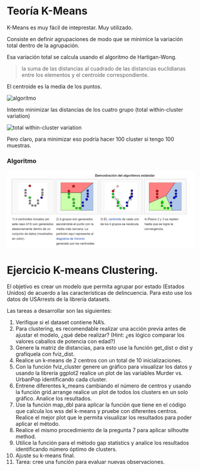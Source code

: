 # Teoría K-Means

 K-Means es muy fácil de inteprestar. Muy utilizado.

Consiste en definir agrupaciones de modo que se minimice la variación total dentro de la agrupación.

Esa variación total se calcula usando el algoritmo de Hartigan-Wong. 

> la suma de las distancias al cuadrado de las distancias euclidianas entre los elementos y el centroide correspondiente.

El centroide es la media de los puntos. 

![algoritmo](https://i.stack.imgur.com/r7WYA.png)

Intento minimizar las distancias de los cuatro grupo (total within-cluster variation)

![total within-cluster variation](https://www.saedsayad.com/images/Clustering_kmeans_c.png)

Pero claro, para minimizar eso podría hacer 100 cluster si tengo 100 muestras. 

### Algoritmo

![kmeans](media/kmeans.PNG)


# Ejercicio K-means Clustering.

El objetivo es crear un modelo que permita agrupar por estado (Estados Unidos) de acuerdo a las características de delincuencia. Para esto use los datos de USArrests de la librería datasets.

Las tareas a desarrollar son las siguientes:

1. Verifique si el dataset contiene NA’s.
2. Para clustering, es recomendable realizar una acción previa antes de ajustar el modelo, ¿qué debe realizar? (Hint: ¿es lógico comparar los valores caballos de potencia con edad?)
3. Genere la matriz de distancias, para esto use la función get_dist o dist y grafíquela con fviz_dist.
4. Realice un k-means de 2 centros con un total de 10 inicializaciones.
5. Con la función fviz_cluster genere un gráfico para visualizar los datos y usando la librería ggplot2 realice un plot de las variables Murder vs. UrbanPop identificando cada cluster.
6. Entrene diferentes k_means cambiando el número de centros y usando la función grid.arrange realice un plot de todos los clusters en un solo gráfico. Analice los resultados.
7. Use la función map_dbl para aplicar la función que tiene en el código que calcula los wss del k-means y pruebe con diferentes centros. Realice el mejor plot que le permita visualizar los resultados para poder aplicar el método.
8. Realice el mismo procedimiento de la pregunta 7 para aplicar silhoutte method.
9. Utilice la función  para el método gap statistics y analice los resultados identificando número óptimo de clusters.
10. Ajuste su k-means final.
11. Tarea: cree una función para evaluar nuevas observaciones.

